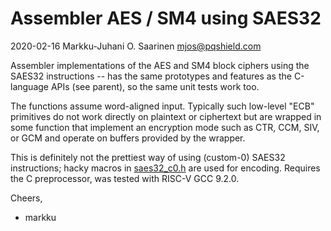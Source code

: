 # Assembler AES / SM4 using SAES32

2020-02-16  Markku-Juhani O. Saarinen <mjos@pqshield.com>

Assembler implementations of the AES and SM4 block ciphers using the
SAES32 instructions -- has the same prototypes  and features as the
C-language APIs (see parent), so the same unit tests work too.

The functions assume word-aligned input. Typically such low-level "ECB" 
primitives do not work directly on plaintext or ciphertext but are
wrapped in some function that implement an encryption mode such as
CTR, CCM, SIV, or GCM and operate on buffers provided by the wrapper.

This is definitely not the prettiest way of using (custom-0) SAES32
instructions; hacky macros in [saes32_c0.h](saes32_c0.h) are used for
encoding. Requires the C preprocessor, was tested with RISC-V GCC 9.2.0.

Cheers,
- markku

